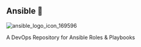 ## Ansible 🧰
![ansible_logo_icon_169596](https://github.com/CodeOps-Hub/Ansible/assets/156056344/95c0f5f2-c193-47e7-8300-8a15a88beef8)

A DevOps Repository for Ansible Roles &amp; Playbooks
